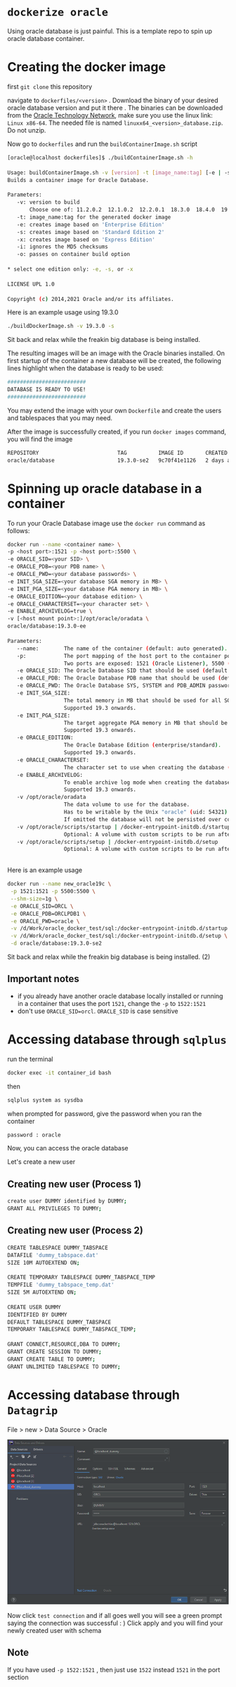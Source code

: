 # **`dockerize oracle`**
 
Using oracle database is just painful. This is a template repo to spin up oracle database container.

# **Creating the docker image**

first `git clone` this repository


navigate to `dockerfiles/<version>` . Download the binary of your desired oracle database version and put it there . The binaries can be downloaded from the [Oracle Technology Network](www.oracle.com/technetwork/database/enterprise-edition/downloads/index.html), make sure you use the linux link: `Linux x86-64`. The needed file is named `linuxx64_<version>_database.zip`. Do not unzip.

Now go to `dockerfiles` and run the `buildContainerImage.sh` script

```bash
[oracle@localhost dockerfiles]$ ./buildContainerImage.sh -h

Usage: buildContainerImage.sh -v [version] -t [image_name:tag] [-e | -s | -x] [-i] [-o] [container build option]
Builds a container image for Oracle Database.

Parameters:
   -v: version to build
       Choose one of: 11.2.0.2  12.1.0.2  12.2.0.1  18.3.0  18.4.0  19.3.0  
   -t: image_name:tag for the generated docker image
   -e: creates image based on 'Enterprise Edition'
   -s: creates image based on 'Standard Edition 2'
   -x: creates image based on 'Express Edition'
   -i: ignores the MD5 checksums
   -o: passes on container build option

* select one edition only: -e, -s, or -x

LICENSE UPL 1.0

Copyright (c) 2014,2021 Oracle and/or its affiliates.
```

Here is an example usage using 19.3.0

```bash
./buildDockerImage.sh -v 19.3.0 -s
```

Sit back and relax while the freakin big database is being installed.

The resulting images will be an image with the Oracle binaries installed. On first startup of the container a new database will be created, the following lines highlight when the database is ready to be used:

```bash
#########################
DATABASE IS READY TO USE!
#########################
```

You may extend the image with your own `Dockerfile` and create the users and tablespaces that you may need.

After the image is successfully created, if you run `docker images` command, you will find the image

```bash
REPOSITORY                         TAG          IMAGE ID       CREATED              SIZE
oracle/database                    19.3.0-se2   9c70f41e1126   2 days ago           6.53GB
```

# **Spinning up oracle database in a container**

To run your Oracle Database image use the `docker run` command as follows:

```bash
docker run --name <container name> \
-p <host port>:1521 -p <host port>:5500 \
-e ORACLE_SID=<your SID> \
-e ORACLE_PDB=<your PDB name> \
-e ORACLE_PWD=<your database passwords> \
-e INIT_SGA_SIZE=<your database SGA memory in MB> \
-e INIT_PGA_SIZE=<your database PGA memory in MB> \
-e ORACLE_EDITION=<your database edition> \
-e ORACLE_CHARACTERSET=<your character set> \
-e ENABLE_ARCHIVELOG=true \
-v [<host mount point>:]/opt/oracle/oradata \
oracle/database:19.3.0-ee

Parameters:
   --name:        The name of the container (default: auto generated).
   -p:            The port mapping of the host port to the container port.
                  Two ports are exposed: 1521 (Oracle Listener), 5500 (OEM Express).
   -e ORACLE_SID: The Oracle Database SID that should be used (default: ORCLCDB).
   -e ORACLE_PDB: The Oracle Database PDB name that should be used (default: ORCLPDB1).
   -e ORACLE_PWD: The Oracle Database SYS, SYSTEM and PDB_ADMIN password (default: auto generated).
   -e INIT_SGA_SIZE:
                  The total memory in MB that should be used for all SGA components (optional).
                  Supported 19.3 onwards.
   -e INIT_PGA_SIZE:
                  The target aggregate PGA memory in MB that should be used for all server processes attached to the instance (optional).
                  Supported 19.3 onwards.
   -e ORACLE_EDITION:
                  The Oracle Database Edition (enterprise/standard).
                  Supported 19.3 onwards.
   -e ORACLE_CHARACTERSET:
                  The character set to use when creating the database (default: AL32UTF8).
   -e ENABLE_ARCHIVELOG:
                  To enable archive log mode when creating the database (default: false).
                  Supported 19.3 onwards.
   -v /opt/oracle/oradata
                  The data volume to use for the database.
                  Has to be writable by the Unix "oracle" (uid: 54321) user inside the container!
                  If omitted the database will not be persisted over container recreation.
   -v /opt/oracle/scripts/startup | /docker-entrypoint-initdb.d/startup
                  Optional: A volume with custom scripts to be run after database startup.
   -v /opt/oracle/scripts/setup | /docker-entrypoint-initdb.d/setup
                  Optional: A volume with custom scripts to be run after database setup.
                 
```

Here is an example usage

```bash
docker run --name new_oracle19c \
 -p 1521:1521 -p 5500:5500 \
 --shm-size=1g \
 -e ORACLE_SID=ORCL \
 -e ORACLE_PDB=ORCLPDB1 \
 -e ORACLE_PWD=oracle \
 -v /d/Work/oracle_docker_test/sql:/docker-entrypoint-initdb.d/startup \
 -v /d/Work/oracle_docker_test/sql:/docker-entrypoint-initdb.d/setup \
 -d oracle/database:19.3.0-se2
```

Sit back and relax while the freakin big database is being installed. (2)

## Important notes

- if you already have another oracle database locally installed or running in a container that uses the port `1521`, change the `-p` to `1522:1521`
- don't use `ORACLE_SID=orcl`. `ORACLE_SID` is case sensitive

# **Accessing database through `sqlplus`**

run the terminal

```bash
docker exec -it container_id bash
```

then

```bash
sqlplus system as sysdba
```

when prompted for password, give the password when you ran the container

```bash
password : oracle
```

Now, you can access the oracle database

Let's create a new user

## **Creating new user (Process 1)**

```bash
create user DUMMY identified by DUMMY;
GRANT ALL PRIVILEGES TO DUMMY;
```

## **Creating new user (Process 2)**

```bash
CREATE TABLESPACE DUMMY_TABSPACE
DATAFILE 'dummy_tabspace.dat'
SIZE 10M AUTOEXTEND ON;

CREATE TEMPORARY TABLESPACE DUMMY_TABSPACE_TEMP
TEMPFILE 'dummy_tabspace_temp.dat'
SIZE 5M AUTOEXTEND ON;

CREATE USER DUMMY
IDENTIFIED BY DUMMY
DEFAULT TABLESPACE DUMMY_TABSPACE
TEMPORARY TABLESPACE DUMMY_TABSPACE_TEMP;

GRANT CONNECT,RESOURCE,DBA TO DUMMY;
GRANT CREATE SESSION TO DUMMY;
GRANT CREATE TABLE TO DUMMY;
GRANT UNLIMITED TABLESPACE TO DUMMY;
```

# **Accessing database through `Datagrip`**

File > new > Data Source > Oracle

![](image/datagrip.png)

Now click `test connection` and if all goes well you will see a green prompt saying the connection was successful : ) Click apply and you will find your newly created user with schema

## Note

If you have used `-p 1522:1521` , then just use `1522` instead `1521` in the port section
